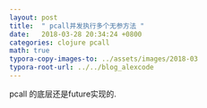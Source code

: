 ```yaml
---
layout: post
title:  " pcall并发执行多个无参方法 "
date:   2018-03-28 20:34:24 +0800
categories: clojure pcall
math: true
typora-copy-images-to: ../assets/images/2018-03
typora-root-url: ../../blog_alexcode
---
```



pcall 的底层还是future实现的. 



<script src="https://gist.github.com/foxlog/1f04d6741d2e15ace6c5f37686ebb7fb.js"></script>






